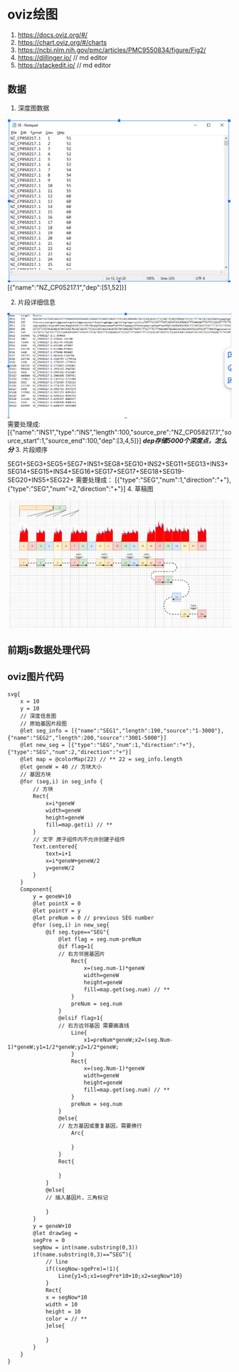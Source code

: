 # oviz绘图

1. https://docs.oviz.org/#/
2. https://chart.oviz.org/#/charts
3. https://ncbi.nlm.nih.gov/pmc/articles/PMC9550834/figure/Fig2/
4. https://dillinger.io/ // md editor
5. https://stackedit.io/ // md editor
## 数据
1. 深度图数据

![深度图数据](https://github.com/RaychelleHe/images/blob/main/oviz/gene_depth.png?raw=true)
[{"name":"NZ_CP05217.1","dep":[51,52]}]

2. 片段详细信息

![片段详细信息](https://github.com/RaychelleHe/images/blob/main/oviz/gene_info.png?raw=true)
需要处理成:
[{"name":"INS1","type":"INS","length":100,"source\_pre":"NZ\_CP058217.1","source\_start":1,"source\_end":100,"dep":[3,4,5]}]
***dep存储5000个深度点，怎么分***
3. 片段顺序

SEG1+SEG3+SEG5+SEG7+INS1+SEG8+SEG10+INS2+SEG11+SEG13+INS3+SEG14+SEG15+INS4+SEG16+SEG17+SEG17+SEG18+SEG19-SEG20+INS5+SEG22+
需要处理成：
[{"type":"SEG","num":1,"direction":"+"},{"type":"SEG","num"=2,"direction":"+"}]
4. 草稿图

![alt](https://github.com/RaychelleHe/images/blob/main/oviz/gene_depth_script.jpg?raw=true "test")
## 前期js数据处理代码

## oviz图片代码
```
svg{
    x = 10
    y = 10
    // 深度信息图
    // 原始基因片段图
    @let seg_info = [{"name":"SEG1","length":190,"source":"1-3000"},{"name":"SEG2","length":200,"source":"3001-5000"}]
    @let new_seg = [{"type":"SEG","num":1,"direction":"+"},{"type":"SEG","num":2,"direction":"+"}]
    @let map = @colorMap(22) // ** 22 = seg_info.length
    @let geneW = 40 // 方块大小
    // 基因方块
    @for (seg,i) in seg_info {
        // 方块
        Rect{
        	x=i*geneW
        	width=geneW
        	height=geneW
            fill=map.get(i) // **
        }
        // 文字 原子组件内不允许创建子组件
        Text.centered{
    		text=i+1
            x=i*geneW+geneW/2
            y=geneW/2
        }
    }
    Component{
        y = geneW+10
        @let pointX = 0
        @let pointY = y
        @let preNum = 0 // previous SEG number
        @for (seg,i) in new_seg{
            @if seg.type=="SEG"{
                @let flag = seg.num-preNum 
                @if flag=1{
                // 右方邻居基因片
                    Rect{
                        x=(seg.num-1)*geneW
                    	width=geneW
                    	height=geneW
                        fill=map.get(seg.num) // **
                    }
                    preNum = seg.num
                }
                @elsif flag>1{
                // 右方远邻基因 需要画直线
                    Line{
                        x1=preNum*geneW;x2=(seg.Num-1)*geneW;y1=1/2*geneW;y2=1/2*geneW;
                    }
                    Rect{
                        x=(seg.Num-1)*geneW
                    	width=geneW
                    	height=geneW
                        fill=map.get(seg.num) // **
                    }
                    preNum = seg.num
                }
                @else{
                // 左方基因或重复基因，需要换行
                    Arc{
                        
                    }
                }
                Rect{
                    
                }
            }
            @else{
            // 插入基因片，三角标记
                
            }
        }
    	y = geneW+10
    	@let drawSeg = 
    	segPre = 0
    	segNow = int(name.substring(0,3))
    	if(name.substring(0,3)==”SEG”){
    		// line
    		if((segNow-sgePre)=!1){
    			Line{y1=5;x1=segPre*10+10;x2=segNow*10}
            }
    		Rect{
    		x = segNow*10
    		width = 10
    		height = 10
            color = // **
            }else{
    
            }
        }
    }
}
```
